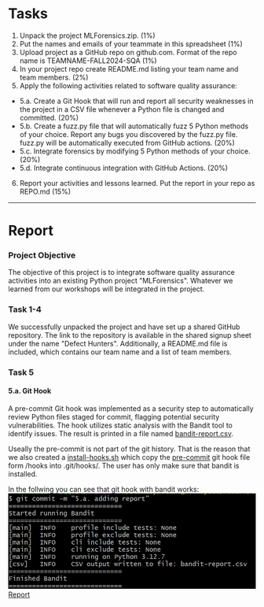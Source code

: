 # Tasks
1. Unpack the project MLForensics.zip. (1%)
2. Put the names and emails of your teammate in this spreadsheet (1%)
3. Upload project as a GitHub repo on github.com. Format of the repo name is TEAMNAME-FALL2024-SQA (1%)
4. In your project repo create README.md listing your team name and team members. (2%)
5. Apply the following activities related to software quality assurance:
- 5.a. Create a Git Hook that will run and report all security weaknesses in the project in a CSV file whenever a Python file is changed and committed. (20%)
- 5.b. Create a fuzz.py file that will automatically fuzz 5 Python methods of your choice. Report any bugs you discovered by the fuzz.py file. fuzz.py will be automatically executed from GitHub actions. (20%)
- 5.c. Integrate forensics by modifying 5 Python methods of your choice. (20%)
- 5.d. Integrate continuous integration with GitHub Actions. (20%)
6. Report your activities and lessons learned. Put the report in your repo as REPO.md (15%)

----

# Report
### Project Objective
The objective of this project is to integrate software quality assurance activities into an existing Python project "MLForensics". Whatever we learned from our workshops will be integrated in the project.

### Task 1-4
We successfully unpacked the project and have set up a shared GitHub repository. The link to the repository is available in the shared signup sheet under the name "Defect Hunters". Additionally, a README.md file is included, which contains our team name and a list of team members.

### Task 5
#### 5.a. Git Hook
A pre-commit Git hook was implemented as a security step to automatically review Python files staged for commit, flagging potential security vulnerabilities. The hook utilizes static analysis with the Bandit tool to identify issues. The result is printed in a file named [bandit-report.csv](/bandit-report.csv).

Useally the pre-commit is not part of the git history. That is the reason that we also created a [install-hooks.sh](/install-hooks.sh) which copy the [pre-commit](/hooks/pre-commit) git hook file form /hooks into .git/hooks/. The user has only make sure that bandit is installed.

In the follwing you can see that git hook with bandit works:
![Commit Command](/images/5a_pre-commit_with_bandit.png)
[Report](/bandit-report.csv)
